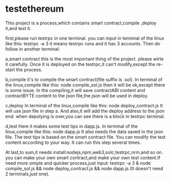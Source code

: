 # testethereum
This project is a process,which contains smart contract,compile ,deploy it,and test it.

first,please run testrpc in one terminal. you can input in terminal of the linux like this: testrpc -a 3 it means testrpc runs and it has 3 accounts. Then do follow in another terminal:

a,smart contract this is the most important thing of the project. please wirte it carefully. Once it is deployed on the testrpc,it can't modify,except the re-start the process.

b,compile it's to compile the smart contract(file suffix is .sol). In terminal of the linux,compile like this: node compile_sol.js then it will be ok,except there is some issue. In the compiling,it will save contractABI content and contractBYTE content to the json file,the json will be used in deploy.

c,deploy In terminal of the linux,compile like this: node deploy_contract.js It will use json file in step a. And also,it will add the deploy address to the json end. when depolying is over,you can see there is a block in testrpc terminal.

d,test Here it makes some test tips in dapp.js. In terminal of the linux,compile like this: node dapp.js It also needs the data saved in the json file. The test tips is based on the smart contract file. You can modify the test content according to your way. It can run this step several times.

At last,to sum,it needs install:nodejs,npm,web3,solc,testrpc,nrm,and so on. you can make your own smart contract,and make your own test content.If need more simple and quicker process,just input: testrpc -a 3 & node compile_sol.js && node deploy_contract.js && node dapp.js.(It doesn't need 2 terminals,just one).
